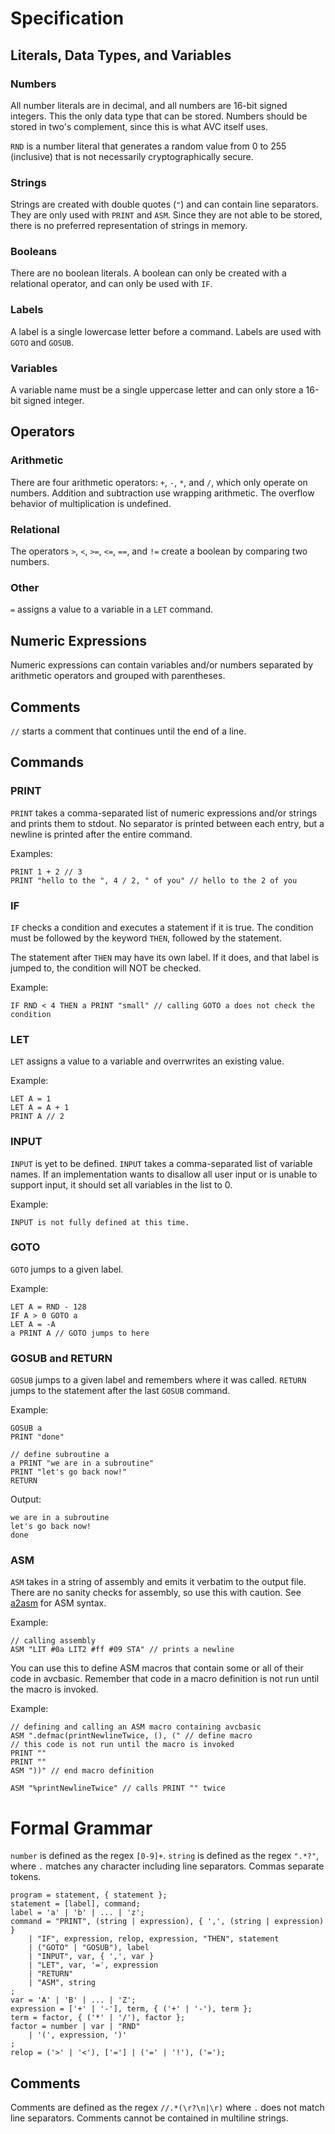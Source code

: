 # Specification

## Literals, Data Types, and Variables

### Numbers
All number literals are in decimal, and all numbers are 16-bit signed integers.
This the only data type that can be stored.
Numbers should be stored in two's complement, since this is what AVC itself uses.

`RND` is a number literal that generates a random value from 0 to 255 (inclusive) that is not necessarily cryptographically secure.

### Strings
Strings are created with double quotes (`"`) and can contain line separators.
They are only used with `PRINT` and `ASM`.
Since they are not able to be stored, there is no preferred representation of strings in memory.

### Booleans
There are no boolean literals.
A boolean can only be created with a relational operator, and can only be used with `IF`.

### Labels
A label is a single lowercase letter before a command.
Labels are used with `GOTO` and `GOSUB`.

### Variables
A variable name must be a single uppercase letter and can only store a 16-bit signed integer.

## Operators
### Arithmetic
There are four arithmetic operators: `+`, `-`, `*`, and `/`, which only operate on numbers.
Addition and subtraction use wrapping arithmetic.
The overflow behavior of multiplication is undefined.

### Relational
The operators `>`, `<`, `>=`, `<=`, `==`, and `!=` create a boolean by comparing two numbers.

### Other
`=` assigns a value to a variable in a `LET` command.

## Numeric Expressions
Numeric expressions can contain variables and/or numbers separated by arithmetic operators and grouped with parentheses.

## Comments
`//` starts a comment that continues until the end of a line.

## Commands
### PRINT
`PRINT` takes a comma-separated list of numeric expressions and/or strings and prints them to stdout.
No separator is printed between each entry, but a newline is printed after the entire command.

Examples:
```
PRINT 1 + 2 // 3
PRINT "hello to the ", 4 / 2, " of you" // hello to the 2 of you
```

### IF
`IF` checks a condition and executes a statement if it is true.
The condition must be followed by the keyword `THEN`, followed by the statement.

The statement after `THEN` may have its own label.
If it does, and that label is jumped to, the condition will NOT be checked.

Example:
```
IF RND < 4 THEN a PRINT "small" // calling GOTO a does not check the condition
```

### LET
`LET` assigns a value to a variable and overrwrites an existing value.

Example:
```
LET A = 1
LET A = A + 1
PRINT A // 2
```

### INPUT
`INPUT` is yet to be defined.
`INPUT` takes a comma-separated list of variable names.
If an implementation wants to disallow all user input or is unable to support input, it should set all variables in the list to 0.

Example:
```
INPUT is not fully defined at this time.
```

### GOTO
`GOTO` jumps to a given label.

Example:
```
LET A = RND - 128
IF A > 0 GOTO a
LET A = -A
a PRINT A // GOTO jumps to here
```

### GOSUB and RETURN
`GOSUB` jumps to a given label and remembers where it was called.
`RETURN` jumps to the statement after the last `GOSUB` command.

Example:
```
GOSUB a
PRINT "done"

// define subroutine a
a PRINT "we are in a subroutine"
PRINT "let's go back now!"
RETURN
```
Output:
```
we are in a subroutine
let's go back now!
done
```

### ASM
`ASM` takes in a string of assembly and emits it verbatim to the output file.
There are no sanity checks for assembly, so use this with caution.
See [a2asm](https://github.com/ambyshframber/a2asm) for ASM syntax.

Example:
```
// calling assembly
ASM "LIT #0a LIT2 #ff #09 STA" // prints a newline
```

You can use this to define ASM macros that contain some or all of their code in avcbasic.
Remember that code in a macro definition is not run until the macro is invoked.

Example:
```
// defining and calling an ASM macro containing avcbasic
ASM ".defmac(printNewlineTwice, (), (" // define macro
// this code is not run until the macro is invoked
PRINT ""
PRINT ""
ASM "))" // end macro definition

ASM "%printNewlineTwice" // calls PRINT "" twice
```

# Formal Grammar
`number` is defined as the regex `[0-9]+`.
`string` is defined as the regex `".*?"`, where `.` matches any character including line separators.
Commas separate tokens.
```ebnf
program = statement, { statement };
statement = [label], command;
label = 'a' | 'b' | ... | 'z';
command = "PRINT", (string | expression), { ',', (string | expression) }
    | "IF", expression, relop, expression, "THEN", statement
    | ("GOTO" | "GOSUB"), label
    | "INPUT", var, { ',', var }
    | "LET", var, '=', expression
    | "RETURN"
    | "ASM", string
;
var = 'A' | 'B' | ... | 'Z';
expression = ['+' | '-'], term, { ('+' | '-'), term };
term = factor, { ('*' | '/'), factor };
factor = number | var | "RND"
    | '(', expression, ')'
;
relop = ('>' | '<'), ['='] | ('=' | '!'), ('=');
```

## Comments
Comments are defined as the regex `//.*(\r?\n|\r)` where `.` does not match line separators.
Comments cannot be contained in multiline strings.
